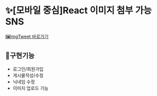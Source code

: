 # ✨[모바일 중심]React 이미지 첨부 가능 SNS 

[🖼ImgTweet 바로가기](https://didi2578.github.io/imgtweet)

## 📃구현기능

+ 로그인/회원가입 
+ 게시물작성/수정
+ 닉네임 수정 
+ 이미지 업로드 기능



